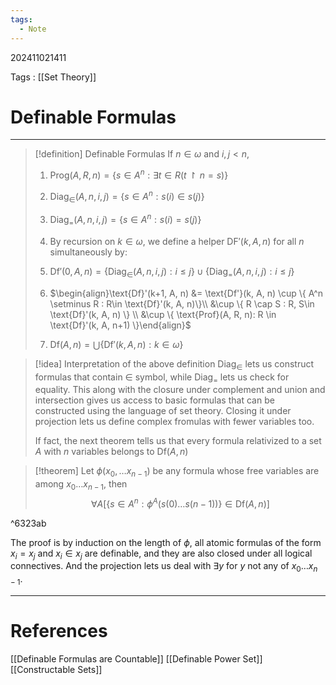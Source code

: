 ```yaml
---
tags:
  - Note
---
```

202411021411

Tags : [[Set Theory]]
# Definable Formulas
---
>[!definition] Definable Formulas
>If $n \in \omega$ and $i, j<n$,
>1. $\text{Prog}(A, R, n)= \{ s \in A^n : \exists t \in R(t\upharpoonright n = s)\}$
>2. $\text{Diag}_{\in}(A,n,i,j)= \{ s \in A^n : s(i) \in s(j) \}$
>3. $\text{Diag}_{=}(A,n,i,j)= \{ s \in A^n : s(i) = s(j) \}$
>4. By recursion on $k \in \omega$, we define a helper $\text{DF}'(k, A, n)$ for all $n$ simultaneously by:
>	1. $\text{Df}'(0, A, n)= \{ \text{Diag}_{\in}(A,n,i,j) : i \leq j \} \cup \{ \text{Diag}_{=}(A,n,i,j) : i \leq j \}$
>
>
>	1. $\begin{align}\text{Df}'(k+1, A, n) &= \text{Df'}(k, A, n) \cup \{ A^n \setminus R : R\in \text{Df}'(k, A, n)\}\\ &\cup \{ R \cap S : R, S\in \text{Df}'(k, A, n) \} \\ &\cup \{ \text{Prof}(A, R, n): R \in \text{Df}'(k, A, n+1) \}\end{align}$
>5. $\text{Df}(A, n) = \bigcup \{ \text{Df}'(k, A, n): k\in \omega \}$

>[!idea] Interpretation of the above definition
>$\text{Diag}_{\in}$ lets us construct formulas that contain $\in$ symbol, while $\text{Diag}_{=}$ lets us check for equality. This along with the closure under complement and union and intersection gives us access to basic formulas that can be constructed using the language of set theory.
>Closing it under projection lets us define complex fromulas with fewer variables too.
>
>If fact, the next theorem tells us that every formula relativized to a set $A$ with $n$ variables belongs to $\text{Df}(A, n)$

>[!theorem]
>Let $\phi(x_{0},\dots x_{n-1})$ be any formula whose free variables are among $x_{0}\dots x_{n-1}$, then
>$$\forall A[\{ s \in A^n : \phi^A(s(0)\dots s(n-1))\} \in \text{Df}(A, n)]$$

^6323ab

The proof is by induction on the length of $\phi$, all atomic formulas of the form $x_{i}=x_{j}$ and $x_i \in x_{j}$ are definable, and they are also closed under all logical connectives. And the projection lets us deal with $\exists y$ for $y$ not any of $x_{0}\dots x_{n-1}$.

---
# References
[[Definable Formulas are Countable]]
[[Definable Power Set]]
[[Constructable Sets]]